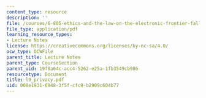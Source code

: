 ```yaml
---
content_type: resource
description: ''
file: /courses/6-805-ethics-and-the-law-on-the-electronic-frontier-fall-2005/008e193109483f5fcfc9b2909c604b77_l9_privacy.pdf
file_type: application/pdf
learning_resource_types:
- Lecture Notes
license: https://creativecommons.org/licenses/by-nc-sa/4.0/
ocw_type: OCWFile
parent_title: Lecture Notes
parent_type: CourseSection
parent_uid: 19f0a64c-acc4-5262-e25a-1fb3549cb986
resourcetype: Document
title: l9_privacy.pdf
uid: 008e1931-0948-3f5f-cfc9-b2909c604b77
---
```

